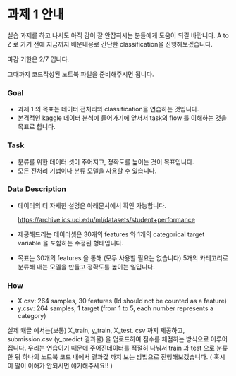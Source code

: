 # 과제 1 안내



실습 과제를 하고 나서도 아직 감이 잘 안잡히시는 분들에게 도움이 되길 바랍니다. A to Z 로 가기 전에 지금까지 배운내용로 간단한 classification을 진행해보겠습니다. 

마감 기한은 2/7 입니다. 

그때까지 코드작성된 노트북 파일을 준비해주시면 됩니다. 



### Goal

- 과제 1 의 목표는 데이터 전처리와 classification을 연습하는 것입니다. 
- 본격적인 kaggle 데이터 분석에 들어가기에 앞서서 task의 flow 를 이해하는 것을 목표로 합니다.



### Task

- 분류를 위한 데이터 셋이 주어지고, 정확도를 높이는 것이 목표입니다.
- 모든 전처리 기법이나 분류 모델을 사용할 수 있습니다. 



### Data Description 

- 데이터의 더 자세한 설명은 아래문서에서 확인 가능합니다. 	

  https://archive.ics.uci.edu/ml/datasets/student+performance

- 제공해드리는 데이터셋은 30개의 features 와 1개의 categorical target variable 을 포함하는 수정된 형태입니다. 
- 목표는 30개의 features 을 통해 (모두 사용할 필요는 없습니다) 5개의 카테고리로 분류해 내는 모델을 만들고 정확도를 높이는 일입니다. 



### How

- X.csv: 264 samples, 30 features (Id should not be counted as a
  feature)
-  y.csv: 264 samples, 1 target (from 1 to 5, each number represents a category)

실제 캐글 에서는(보통)  X_train, y_train, X_test. csv 까지 제공하고, submission.csv (y_predict 결과물) 을 업로드하여 점수를 체점하는 방식으로 이루어집니다. 우리는 연습이기 때문에 주어진데이터를 적절히 나눠서 train 과 test 으로 분류한 뒤 하나의 노트북 코드 내에서 결과값 까지 보는 방법으로 진행해보겠습니다. ( 혹시 이 말이 이해가 안되시면 얘기해주세요!! )

